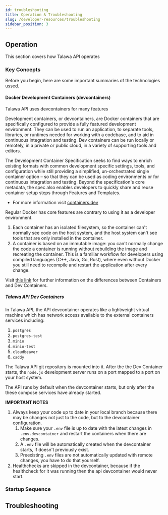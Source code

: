 ```yaml
---
id: troubleshooting
title: Operation & Troubleshooting
slug: /developer-resources/troubleshooting
sidebar_position: 3
---
```


## Operation

This section covers how Talawa API operates

### Key Concepts

Before you begin, here are some important summaries of the technologies ussed.

#### Docker Development Containers (devcontainers)

Talawa API uses devcontainers for many features

Development containers, or devcontainers, are Docker containers that are specifically configured to provide a fully featured development environment. They can be used to run an application, to separate tools, libraries, or runtimes needed for working with a codebase, and to aid in continuous integration and testing. Dev containers can be run locally or remotely, in a private or public cloud, in a variety of supporting tools and editors.

The Development Container Specification seeks to find ways to enrich existing formats with common development specific settings, tools, and configuration while still providing a simplified, un-orchestrated single container option – so that they can be used as coding environments or for continuous integration and testing. Beyond the specification's core metadata, the spec also enables developers to quickly share and reuse container setup steps through Features and Templates.

- For more information visit [containers.dev](https://containers.dev/)

Regular Docker has core features are contrary to using it as a developer environment.

1. Each container has an isolated filesystem, so the container can't normally see code on the host system, and the host system can't see tools that are only installed in the container.
1. A container is based on an immutable image: you can't normally change the code a container is running without rebuilding the image and recreating the container. This is a familiar workflow for developers using compiled languages (C++, Java, Go, Rust), where even without Docker you still need to recompile and restart the application after every change.

Visit [this link](https://stackoverflow.com/questions/75652065/whats-the-difference-between-docker-compose-and-dev-containers) for further information on the differences between Containers and Dev Containers.

##### Talawa API Dev Containers

In Talawa API, the API devcontainer operates like a lightweight virtual machine which has network access available to the external containers services including:

1. `postgres`
1. `postgres-test`
1. `minio`
1. `minio-test`
1. `cloudbeaver`
1. `caddy`

The Talawa API git repository is mounted into it. After the the Dev Container starts, the `node.js` development server runs on a port mapped to a port on your host system.

The API runs by default when the devcontainer starts, but only after the these compose services have already started.

**IMPORTANT NOTES**

1. Always keep your code up to date in your local branch because there may be changes not just to the code, but to the devcontainer configuration.
   1. Make sure your `.env` file is up to date with the latest changes in `.env.devcontainer` and restart the containers when there are changes.
   2. A `.env` file will be automatically created when the devcontainer starts, if doesn't previously exist.
   3. Preexisting `.env` files are not automatically updated with remote changes, you have to do that yourself.
2. Healthchecks are skipped in the devcontainer, because if the healthcheck for it was running then the api devcontainer would never start.

### Startup Sequence

## Troubleshooting
